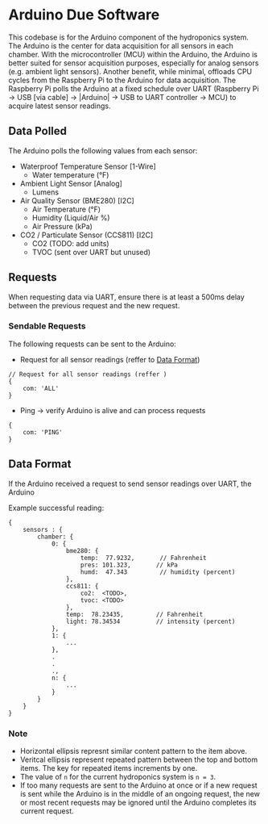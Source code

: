 # Arduino Due Software
This codebase is for the Arduino component of the hydroponics system. The Arduino is the center for data acquisition for all sensors in each chamber. With the microcontroller (MCU) within the Arduino, the Arduino is better suited for sensor acquisition purposes, especially for analog sensors (e.g. ambient light sensors). Another benefit, while minimal, offloads CPU cycles from the Raspberry Pi to the Arduino for data acquisition. The Raspberry Pi polls the Arduino at a fixed schedule over UART (Raspberry Pi -> USB [via cable] -> |Arduino| -> USB to UART controller -> MCU) to acquire latest sensor readings.

## Data Polled
The Arduino polls the following values from each sensor:
- Waterproof Temperature Sensor [1-Wire]
    - Water temperature (°F)
- Ambient Light Sensor [Analog]
    - Lumens
- Air Quality Sensor (BME280) [I2C]
    - Air Temperature (°F)
    - Humidity (Liquid/Air %)
    - Air Pressure (kPa)
- CO2 / Particulate Sensor (CCS811) [I2C]
    - CO2 (TODO: add units)
    - TVOC (sent over UART but unused)

## Requests
When requesting data via UART, ensure there is at least a 500ms delay between the previous request and the new request.

### Sendable Requests
The following requests can be sent to the Arduino:

- Request for all sensor readings (reffer to [Data Format](#Data-Format))
```sdds
// Request for all sensor readings (reffer )
{
    com: 'ALL'
}
```
- Ping -> verify Arduino is alive and can process requests
```
{
    com: 'PING'
}
```

## Data Format
If the Arduino received a request to send sensor readings over UART, the Arduino 

Example successful reading:
```
{
    sensors : {
        chamber: {
            0: {
                bme280: {
                    temp:  77.9232,       // Fahrenheit
                    pres: 101.323,       // kPa
                    humd:  47.343         // humidity (percent)
                },
                ccs811: {
                    co2:  <TODO>,
                    tvoc: <TODO>
                },
                temp:  78.23435,         // Fahrenheit
                light: 78.34534          // intensity (percent)
            },
            1: {
                ...
            },
            .
            .
            .,
            n: {
                ...
            }
        }
    }
}
```

### Note
- Horizontal ellipsis represnt similar content pattern to the item above.
- Veritcal ellipsis represent repeated pattern between the top and bottom items. The key for repeated items increments by one.
- The value of `n` for the current hydroponics system is `n = 3`.
- If too many requests are sent to the Arduino at once or if a new request is sent while the Arduino is in the middle of an ongoing request, the new or most recent requests may be ignored until the Arduino completes its current request.
